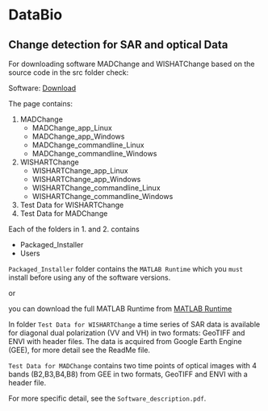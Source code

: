# DataBio
## Change detection for SAR and optical Data
For downloading software MADChange and WISHATChange based on the source code in the src folder check:

Software: [Download](https://behnaz.pirzamanbin.name/PostDoc/)

The page contains:

1. MADChange
   * MADChange_app_Linux
   * MADChange_app_Windows
   * MADChange_commandline_Linux
   * MADChange_commandline_Windows
2. WISHARTChange
   * WISHARTChange_app_Linux
   * WISHARTChange_app_Windows
   * WISHARTChange_commandline_Linux
   * WISHARTChange_commandline_Windows
3. Test Data for WISHARTChange
4. Test Data for MADChange

Each of the folders in 1. and 2. contains
* Packaged_Installer
* Users

`Packaged_Installer` folder contains the `MATLAB Runtime` which you `must` install before using any of the software versions.

or

you can download the full MATLAB Runtime from
[MATLAB Runtime](https://se.mathworks.com/products/compiler/matlab-runtime.html)

In folder `Test Data for WISHARTChange` a time series of SAR data is available for diagonal dual polarization (VV and VH) in two formats: GeoTIFF and ENVI with header files. The data is acquired from Google Earth Engine (GEE), for more detail see the ReadMe file.

`Test Data for MADChange` contains two time points of optical images with 4 bands (B2,B3,B4,B8) from GEE in two formats, GeoTIFF and ENVI with a header file.

For more specific detail, see the `Software_description.pdf`.
